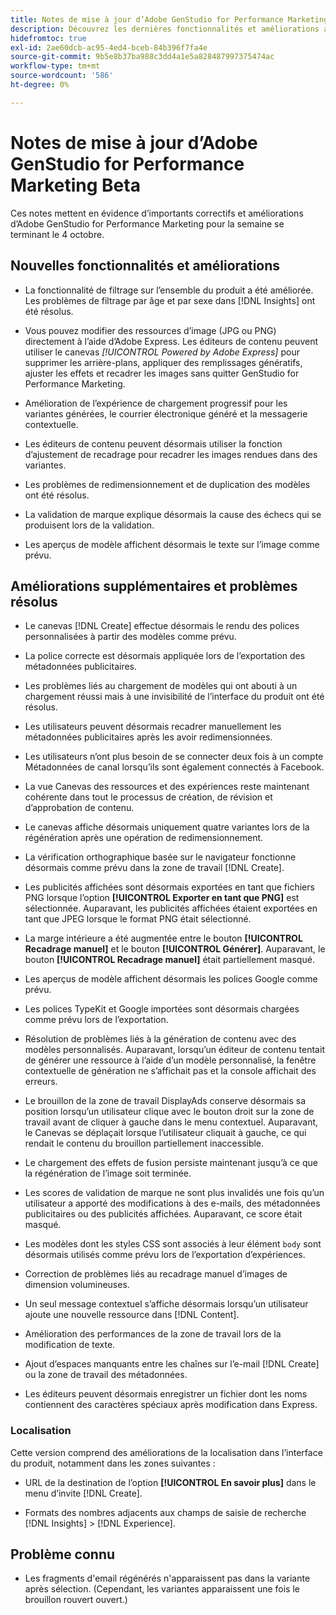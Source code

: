 ```yaml
---
title: Notes de mise à jour d’Adobe GenStudio for Performance Marketing Beta
description: Découvrez les dernières fonctionnalités et améliorations apportées à Adobe GenStudio for Performance Marketing.
hidefromtoc: true
exl-id: 2ae60dcb-ac95-4ed4-bceb-84b396f7fa4e
source-git-commit: 9b5e8b37ba988c3dd4a1e5a828487997375474ac
workflow-type: tm+mt
source-wordcount: '586'
ht-degree: 0%

---
```


# Notes de mise à jour d’Adobe GenStudio for Performance Marketing Beta

Ces notes mettent en évidence d’importants correctifs et améliorations d’Adobe GenStudio for Performance Marketing pour la semaine se terminant le 4 octobre.

## Nouvelles fonctionnalités et améliorations

* La fonctionnalité de filtrage sur l’ensemble du produit a été améliorée. Les problèmes de filtrage par âge et par sexe dans [!DNL Insights] ont été résolus.  <!-- GS-1198 -->

* Vous pouvez modifier des ressources d’image (JPG ou PNG) directement à l’aide d’Adobe Express. Les éditeurs de contenu peuvent utiliser le canevas _[!UICONTROL Powered by Adobe Express]_ pour supprimer les arrière-plans, appliquer des remplissages génératifs, ajuster les effets et recadrer les images sans quitter GenStudio for Performance Marketing. <!-- GS-4615 -->

* Amélioration de l’expérience de chargement progressif pour les variantes générées, le courrier électronique généré et la messagerie contextuelle. <!-- GS-4651 3062-->

* Les éditeurs de contenu peuvent désormais utiliser la fonction d’ajustement de recadrage pour recadrer les images rendues dans des variantes. <!-- GS-2342 -->

* Les problèmes de redimensionnement et de duplication des modèles ont été résolus. <!-- GS-4895 -->

* La validation de marque explique désormais la cause des échecs qui se produisent lors de la validation.

* Les aperçus de modèle affichent désormais le texte sur l’image comme prévu. <!-- GS-5917 -->

## Améliorations supplémentaires et problèmes résolus

* Le canevas [!DNL Create] effectue désormais le rendu des polices personnalisées à partir des modèles comme prévu. <!-- GS-3415 -->

* La police correcte est désormais appliquée lors de l’exportation des métadonnées publicitaires. <!-- GS-5875 -->

* Les problèmes liés au chargement de modèles qui ont abouti à un chargement réussi mais à une invisibilité de l’interface du produit ont été résolus. <!-- GS-4815 5650-->

* Les utilisateurs peuvent désormais recadrer manuellement les métadonnées publicitaires après les avoir redimensionnées. <!-- GS-5871 -->

* Les utilisateurs n’ont plus besoin de se connecter deux fois à un compte Métadonnées de canal lorsqu’ils sont également connectés à Facebook. <!-- GS-3009 -->

* La vue Canevas des ressources et des expériences reste maintenant cohérente dans tout le processus de création, de révision et d’approbation de contenu. <!-- GS-5877 -->

* Le canevas affiche désormais uniquement quatre variantes lors de la régénération après une opération de redimensionnement. <!-- GS-5869 -->

* La vérification orthographique basée sur le navigateur fonctionne désormais comme prévu dans la zone de travail [!DNL Create]. <!-- GS-5760 -->

* Les publicités affichées sont désormais exportées en tant que fichiers PNG lorsque l’option **[!UICONTROL Exporter en tant que PNG]** est sélectionnée. Auparavant, les publicités affichées étaient exportées en tant que JPEG lorsque le format PNG était sélectionné. <!-- GS-5545 -->

* La marge intérieure a été augmentée entre le bouton **[!UICONTROL Recadrage manuel]** et le bouton **[!UICONTROL Générer]**. Auparavant, le bouton **[!UICONTROL Recadrage manuel]** était partiellement masqué. <!-- GS-6084 -->

* Les aperçus de modèle affichent désormais les polices Google comme prévu. <!-- GS-5946 -->

* Les polices TypeKit et Google importées sont désormais chargées comme prévu lors de l’exportation. <!-- GS-5948 -->

* Résolution de problèmes liés à la génération de contenu avec des modèles personnalisés. Auparavant, lorsqu’un éditeur de contenu tentait de générer une ressource à l’aide d’un modèle personnalisé, la fenêtre contextuelle de génération ne s’affichait pas et la console affichait des erreurs. <!-- GS-5262 -->

* Le brouillon de la zone de travail DisplayAds conserve désormais sa position lorsqu’un utilisateur clique avec le bouton droit sur la zone de travail avant de cliquer à gauche dans le menu contextuel. Auparavant, le Canevas se déplaçait lorsque l’utilisateur cliquait à gauche, ce qui rendait le contenu du brouillon partiellement inaccessible.  <!-- GS-5687 -->

* Le chargement des effets de fusion persiste maintenant jusqu’à ce que la régénération de l’image soit terminée.  <!-- GS-5811 -->

* Les scores de validation de marque ne sont plus invalidés une fois qu’un utilisateur a apporté des modifications à des e-mails, des métadonnées publicitaires ou des publicités affichées. Auparavant, ce score était masqué. <!-- GS-5379 -->

* Les modèles dont les styles CSS sont associés à leur élément `body` sont désormais utilisés comme prévu lors de l’exportation d’expériences. <!-- GS-5947 -->

* Correction de problèmes liés au recadrage manuel d’images de dimension volumineuses. <!-- GS-6039 -->

* Un seul message contextuel s’affiche désormais lorsqu’un utilisateur ajoute une nouvelle ressource dans [!DNL Content]. <!-- GS-5020 -->

* Amélioration des performances de la zone de travail lors de la modification de texte.  <!-- GS-5118 -->

* Ajout d’espaces manquants entre les chaînes sur l’e-mail [!DNL Create] ou la zone de travail des métadonnées. <!-- GS-5019 -->

* Les éditeurs peuvent désormais enregistrer un fichier dont les noms contiennent des caractères spéciaux après modification dans Express. <!-- GS-6131 -->

### Localisation

Cette version comprend des améliorations de la localisation dans l’interface du produit, notamment dans les zones suivantes :

* URL de la destination de l’option **[!UICONTROL En savoir plus]** dans le menu d’invite [!DNL Create]. <!-- GS-5029 -->

* Formats des nombres adjacents aux champs de saisie de recherche [!DNL Insights] > [!DNL Experience]. <!-- GS-4494 -->

## Problème connu

* Les fragments d&#39;email régénérés n&#39;apparaissent pas dans la variante après sélection. (Cependant, les variantes apparaissent une fois le brouillon rouvert ouvert.) <!-- GS-5913 -->
